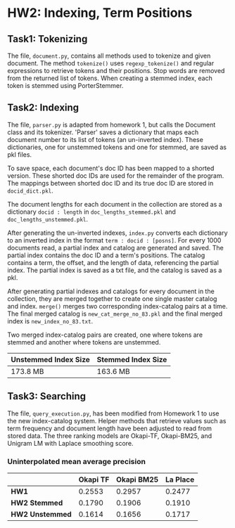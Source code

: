 # HW2: Indexing, Term Positions 

## Task1: Tokenizing
The file, `document.py`, contains all methods used to tokenize and given document. The method `tokenize()` uses 
`regexp_tokenize()` and regular expressions to retrieve tokens and their positions. Stop words are removed from the returned list 
of tokens. When creating a stemmed index, each token is stemmed using PorterStemmer. 

## Task2: Indexing
The file, `parser.py` is adapted from homework 1, but calls the Document class and its tokenizer. 'Parser' saves a dictionary that maps 
each document number to its list of tokens (an un-inverted index). These dictionaries, one for unstemmed tokens and one for stemmed,
are saved as pkl files. 

To save space, each document's doc ID has been mapped to a shorted version. These shorted doc IDs are used for the remainder of the program. 
The mappings between shorted doc ID and its true doc ID are stored in `docid_dict.pkl`. 

The document lengths for each document in the collection are stored as a dictionary `docid : length` in `doc_lengths_stemmed.pkl`
and `doc_lengths_unstemmed.pkl`. 

After generating the un-inverted indexes, `index.py` converts each dictionary to an inverted index in the format 
`term : docid : [posns]`. For every 1000 documents read, a partial index and catalog are generated and saved. The partial index
contains the doc ID and a term's positions. The catalog contains a term, the offset, and the length of data, referencing the partial index. 
The partial index is saved as a txt file, and the catalog is saved as a pkl. 

After generating partial indexes and catalogs for every document in the collection, they are merged together to create one 
single master catalog and index. `merge()` merges two corresponding index-catalog pairs at a time. The final merged catalog is 
`new_cat_merge_no_83.pkl` and the final merged index is `new_index_no_83.txt`. 

Two merged index-catalog pairs are created, one where tokens are stemmed and another where tokens are unstemmed.  

| Unstemmed Index Size | Stemmed Index Size |
|----------------------|--------------------|
| 173.8 MB             | 163.6 MB           |

## Task3: Searching

The file, `query_execution.py`, has been modified from Homework 1 to use the new index-catalog system. Helper methods that retrieve 
values such as term frequency and document length have been adjusted to read from stored data. The three ranking models 
are Okapi-TF, Okapi-BM25, and Unigram LM with Laplace smoothing score. 

### Uninterpolated mean average precision
|                   | **Okapi TF** | **Okapi BM25** | **La Place** | 
|-------------------|-------------|--------|--------------| 
| **HW1**           | 0.2553      | 0.2957 | 0.2477       |
| **HW2 Stemmed**   | 0.1790      | 0.1906 | 0.1910       | 
| **HW2 Unstemmed** | 0.1614      | 0.1656 | 0.1717       | 

